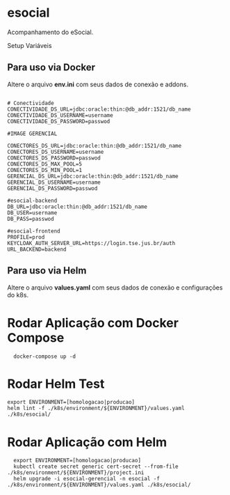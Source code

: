 # esocial
Acompanhamento do eSocial.

 Setup Variáveis

## Para uso via Docker
Altere o arquivo **env.ini** com seus dados de conexão e addons. 

```

# Conectividade
CONECTIVIDADE_DS_URL=jdbc:oracle:thin:@db_addr:1521/db_name
CONECTIVIDADE_DS_USERNAME=username
CONECTIVIDADE_DS_PASSWORD=passwod

#IMAGE GERENCIAL

CONECTORES_DS_URL=jdbc:oracle:thin:@db_addr:1521/db_name
CONECTORES_DS_USERNAME=username
CONECTORES_DS_PASSWORD=passwod
CONECTORES_DS_MAX_POOL=5
CONECTORES_DS_MIN_POOL=1
GERENCIAL_DS_URL=jdbc:oracle:thin:@db_addr:1521/db_name
GERENCIAL_DS_USERNAME=username
GERENCIAL_DS_PASSWORD=passwod

#esocial-backend
DB_URL=jdbc:oracle:thin:@db_addr:1521/db_name
DB_USER=username
DB_PASS=passwod

#esocial-frontend
PROFILE=prod
KEYCLOAK_AUTH_SERVER_URL=https://login.tse.jus.br/auth
URL_BACKEND=backend
```

## Para uso via Helm
Altere o arquivo **values.yaml** com seus dados de conexão e configurações do k8s. 

# Rodar Aplicação com Docker Compose

```shell
  docker-compose up -d
```

# Rodar Helm Test

```shell
export ENVIRONMENT=[homologacao|producao]
helm lint -f ./k8s/environment/${ENVIRONMENT}/values.yaml ./k8s/esocial/
```

# Rodar Aplicação com Helm

```shell
  export ENVIRONMENT=[homologacao|producao]
  kubectl create secret generic cert-secret --from-file ./k8s/environment/${ENVIRONMENT}/project.ini
  helm upgrade -i esocial-gerencial -n esocial -f ./k8s/environment/${ENVIRONMENT}/values.yaml ./k8s/esocial/  
```